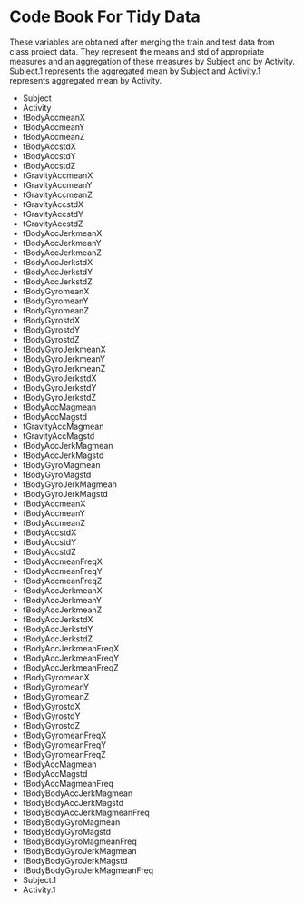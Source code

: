 Code Book For Tidy Data 
========================================================

These variables are obtained after merging the train and test data from class project data. They represent the means and std of appropriate measures and an aggregation of these measures by Subject and by Activity. Subject.1 represents the aggregated mean by Subject and Activity.1 represents aggregated mean by Activity.

 - Subject
 - Activity
 - tBodyAccmeanX
 - tBodyAccmeanY
 - tBodyAccmeanZ
 - tBodyAccstdX
 - tBodyAccstdY
 - tBodyAccstdZ
 - tGravityAccmeanX
 - tGravityAccmeanY
 - tGravityAccmeanZ
 - tGravityAccstdX
 - tGravityAccstdY
 - tGravityAccstdZ
 - tBodyAccJerkmeanX
 - tBodyAccJerkmeanY
 - tBodyAccJerkmeanZ
 - tBodyAccJerkstdX
 - tBodyAccJerkstdY
 - tBodyAccJerkstdZ
 - tBodyGyromeanX
 - tBodyGyromeanY
 - tBodyGyromeanZ
 - tBodyGyrostdX
 - tBodyGyrostdY
 - tBodyGyrostdZ
 - tBodyGyroJerkmeanX
 - tBodyGyroJerkmeanY
 - tBodyGyroJerkmeanZ
 - tBodyGyroJerkstdX
 - tBodyGyroJerkstdY
 - tBodyGyroJerkstdZ
 - tBodyAccMagmean
 - tBodyAccMagstd
 - tGravityAccMagmean
 - tGravityAccMagstd
 - tBodyAccJerkMagmean
 - tBodyAccJerkMagstd
 - tBodyGyroMagmean
 - tBodyGyroMagstd
 - tBodyGyroJerkMagmean
 - tBodyGyroJerkMagstd
 - fBodyAccmeanX
 - fBodyAccmeanY
 - fBodyAccmeanZ
 - fBodyAccstdX
 - fBodyAccstdY
 - fBodyAccstdZ
 - fBodyAccmeanFreqX
 - fBodyAccmeanFreqY
 - fBodyAccmeanFreqZ
 - fBodyAccJerkmeanX
 - fBodyAccJerkmeanY
 - fBodyAccJerkmeanZ
 - fBodyAccJerkstdX
 - fBodyAccJerkstdY
 - fBodyAccJerkstdZ
 - fBodyAccJerkmeanFreqX
 - fBodyAccJerkmeanFreqY
 - fBodyAccJerkmeanFreqZ
 - fBodyGyromeanX
 - fBodyGyromeanY
 - fBodyGyromeanZ
 - fBodyGyrostdX
 - fBodyGyrostdY
 - fBodyGyrostdZ
 - fBodyGyromeanFreqX
 - fBodyGyromeanFreqY
 - fBodyGyromeanFreqZ
 - fBodyAccMagmean
 - fBodyAccMagstd
 - fBodyAccMagmeanFreq
 - fBodyBodyAccJerkMagmean
 - fBodyBodyAccJerkMagstd
 - fBodyBodyAccJerkMagmeanFreq
 - fBodyBodyGyroMagmean
 - fBodyBodyGyroMagstd
 - fBodyBodyGyroMagmeanFreq
 - fBodyBodyGyroJerkMagmean
 - fBodyBodyGyroJerkMagstd
 - fBodyBodyGyroJerkMagmeanFreq
 - Subject.1
 - Activity.1

